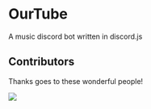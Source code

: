 # OurTube

A music discord bot written in discord.js

## Contributors

Thanks goes to these wonderful people!

<a href="https://github.com/PixelPizza/OurTube/graphs/contributors">
  <img src="https://contrib.rocks/image?repo=PixelPizza/OurTube" />
</a>
